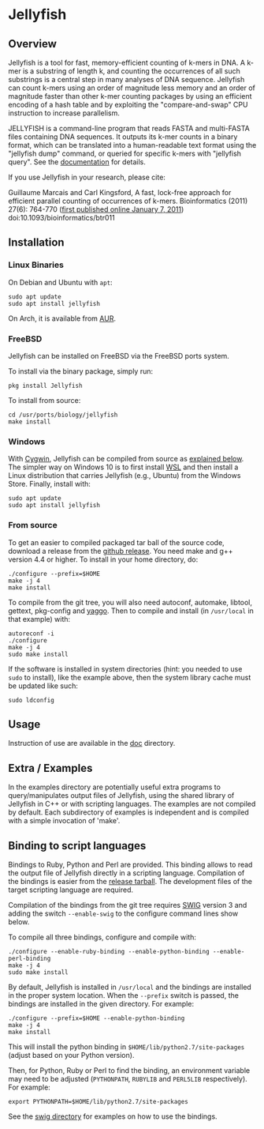 # Jellyfish

## Overview


Jellyfish is a tool for fast, memory-efficient counting of k-mers in DNA. A k-mer is a substring of length k, and counting the occurrences of all such substrings is a central step in many analyses of DNA sequence. Jellyfish can count k-mers using an order of magnitude less memory and an order of magnitude faster than other k-mer counting packages by using an efficient encoding of a hash table and by exploiting the "compare-and-swap" CPU instruction to increase parallelism.

JELLYFISH is a command-line program that reads FASTA and multi-FASTA files containing DNA sequences. It outputs its k-mer counts in a binary format, which can be translated into a human-readable text format using the "jellyfish dump" command, or queried for specific k-mers with "jellyfish query". See the [documentation](doc/Readme.md) for details.

If you use Jellyfish in your research, please cite:

  Guillaume Marcais and Carl Kingsford, A fast, lock-free approach for efficient parallel counting of occurrences of k-mers. Bioinformatics (2011) 27(6): 764-770 ([first published online January 7, 2011](http://bioinformatics.oxfordjournals.org/cgi/content/abstract/27/6/764 "Paper on Oxford Bioinformatics website")) doi:10.1093/bioinformatics/btr011

## Installation

### Linux Binaries

On Debian and Ubuntu with `apt`:
```Shell
sudo apt update
sudo apt install jellyfish
```

On Arch, it is available from [AUR](https://aur.archlinux.org/packages/jellyfish/).

### FreeBSD

Jellyfish can be installed on FreeBSD via the FreeBSD ports system.

To install via the binary package, simply run:
```Shell
pkg install Jellyfish
```

To install from source:
```Shell
cd /usr/ports/biology/jellyfish
make install
```

### Windows

With [Cygwin](https://www.cygwin.com/), Jellyfish can be compiled from source as [explained below](#from-source).
The simpler way on Windows 10 is to first install [WSL](https://docs.microsoft.com/en-us/windows/wsl/install-win10) and then install a Linux distribution that carries Jellyfish (e.g., Ubuntu) from the Windows Store.
Finally, install with:
```Shell
sudo apt update
sudo apt install jellyfish
```

### From source

To get an easier to compiled packaged tar ball of the source code, download a release from the [github release][3]. You need make and g++ version 4.4 or higher. To install in your home directory, do:
```Shell
./configure --prefix=$HOME
make -j 4
make install
```

To compile from the git tree, you will also need autoconf, automake, libtool, gettext, pkg-config and [yaggo](https://github.com/gmarcais/yaggo/releases "Yaggo release on github"). Then to compile and install (in `/usr/local` in that example) with:
```Shell
autoreconf -i
./configure
make -j 4
sudo make install
```

If the software is installed in system directories (hint: you needed to use `sudo` to install), like the example above, then the system library cache must be updated like such:
```Shell
sudo ldconfig
```

Usage
-----

Instruction of use are available in the [doc](https://github.com/gmarcais/Jellyfish/tree/master/doc) directory.

Extra / Examples
----------------

In the examples directory are potentially useful extra programs to query/manipulates output files of Jellyfish, using the shared library of Jellyfish in C++ or with scripting languages. The examples are not compiled by default. Each subdirectory of examples is independent and is compiled with a simple invocation of 'make'.


Binding to script languages
---------------------------

Bindings to Ruby, Python and Perl are provided. This binding allows to read the output file of Jellyfish directly in a scripting language. Compilation of the bindings is easier from the [release tarball][3]. The development files of the target scripting language are required.

Compilation of the bindings from the git tree requires [SWIG][2] version 3 and adding the switch `--enable-swig` to the configure command lines show below.

To compile all three bindings, configure and compile with:

```Shell
./configure --enable-ruby-binding --enable-python-binding --enable-perl-binding
make -j 4
sudo make install
```

By default, Jellyfish is installed in `/usr/local` and the bindings are installed in the proper system location. When the `--prefix` switch is passed, the bindings are installed in the given directory. For example:

```Shell
./configure --prefix=$HOME --enable-python-binding
make -j 4
make install
```

This will install the python binding in `$HOME/lib/python2.7/site-packages` (adjust based on your Python version).

Then, for Python, Ruby or Perl to find the binding, an environment variable may need to be adjusted (`PYTHONPATH`, `RUBYLIB` and `PERL5LIB` respectively). For example:

```Shell
export PYTHONPATH=$HOME/lib/python2.7/site-packages
```

See the [swig directory](../../tree/master/swig) for examples on how to use the bindings.

[1]: http://www.genome.umd.edu/jellyfish.html "Genome group at University of Maryland"
[2]: http://www.swig.org/
[3]: https://github.com/gmarcais/Jellyfish/releases "Jellyfish release"
